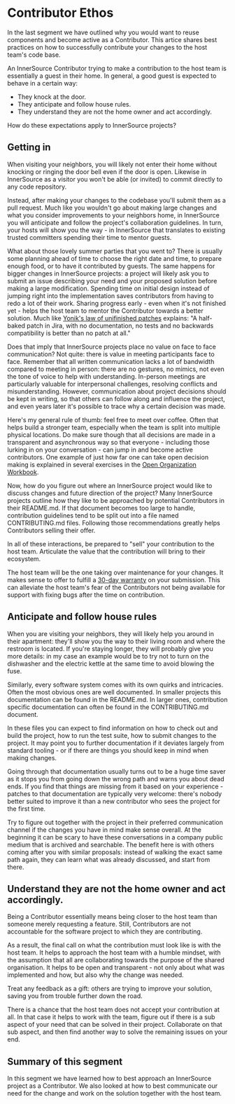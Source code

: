 # Contributor Ethos

In the last segment we have outlined why you would want to reuse components and
become active as a Contributor. This artice shares best practices on how to
successfully contribute your changes to the host team's code base.

An InnerSource Contributor trying to make a contribution to the host team
is essentially a guest in their home. In general, a good guest is expected to
behave in a certain way:

* They knock at the door.
* They anticipate and follow house rules.
* They understand they are not the home owner and act accordingly.

How do these expectations apply to InnerSource projects?

## Getting in

When visiting your neighbors, you will likely not enter their home without
knocking or ringing the door bell even if the door is open. Likewise in InnerSource
as a visitor you won't be able (or invited) to commit directly to any
code repository.

Instead, after making your changes to the codebase you'll
submit them as a pull request. Much like you wouldn't go about making large
changes and what you consider improvements to your neighbors home, in InnerSource
you will anticipate and follow the project's collaboration guidelines. In
turn, your hosts will show you the way - in InnerSource that translates to
existing trusted committers spending their time to mentor guests.

What about those lovely summer parties that you went to? 
There is usually some planning ahead of time to choose the right date and time, to
prepare enough food, or to have it contributed by guests. The same happens for
bigger changes in InnerSource projects: a project will likely ask you to submit 
an issue describing your need and your proposed solution before making a large modification. 
Spending time on initial design instead of
jumping right into the implementation saves contributors from having to
redo a lot of their work. Sharing progress early - even when it's not finished
yet - helps the host team to mentor the Contributor towards a better solution. Much like
[Yonik's law of unifinished
patches](https://cwiki.apache.org/confluence/display/solr/HowToContribute)
explains: "A half-baked patch in Jira, with no documentation, no tests
and no backwards compatibility is better than no patch at all."

Does that imply that InnerSource projects place no value on face to face
communication? Not quite: there is value in meeting participants face to face.
Remember that all written communication lacks a lot of bandwidth compared to
meeting in person: there are no gestures, no mimics, not even the tone of voice
to help with understanding. In-person meetings are particularly valuable for 
interpersonal challenges, resolving conflicts and misunderstanding. 
However, communication about project decisions should be kept in writing, so that others can
follow along and influence the project, and even years later it's possible
to trace why a certain decision was made.

Here's my general rule of thumb: feel free to meet over coffee. Often that helps 
build a stronger team, especially when the team is split into multiple physical locations. Do make sure though that all decisions are made in a
transparent and asynchronous way so that everyone - including those lurking in
on your conversation - can jump in and become active contributors. One example
of just how far one can take open decision making is explained in several
exercises in the [Open Organization
Workbook](https://opensource.com/open-organization/resources/workbook).

Now, how do you figure out where an InnerSource project would like to discuss
changes and future direction of the project? Many InnerSource projects outline how
they like to be approached by potential Contributors in their README.md. If that
document becomes too large to handle, contribution guidelines tend to be split
out into a file named CONTRIBUTING.md files. Following those recommendations
greatly helps Contributors selling their offer.

In all of these interactions, be prepared to "sell" your contribution to the
host team. Articulate the value that the contribution will bring to their
ecosystem.

The host team will be the one taking over maintenance for your changes. It makes
sense to offer to fulfill a [30-day
warranty](https://github.com/InnerSourceCommons/InnerSourcePatterns/blob/master/30-day-warranty.md)
on your submission. This can
alleviate the host team's fear of the Contributors not being available for
support with fixing bugs after the time on contribution.

## Anticipate and follow house rules

When you are visiting your neighbors, they will likely help you around in their
apartment: they'll show you the way to their living room and where the restroom 
is located. If you're staying longer, they will probably
give you more details: in my case an example would be to try not to turn on
the dishwasher and the electric kettle at the same time to avoid blowing the
fuse.

Similarly, every software system comes with its own quirks and intricacies.
Often the most obvious ones are well documented. In smaller projects this
documentation can be found in the README.md. In larger ones, contribution
specific documentation can often be found in the CONTRIBUTING.md document.

In these files you can expect to find information on how to
check out and build the project, how to run the test suite, how to submit changes
to the project. It may point you to further documentation if it
deviates largely from standard tooling - or if there are things you should keep
in mind when making changes.

Going through that documentation usually turns out to be a huge time saver as it
stops you from going down the wrong path and warns you about dead ends. If you
find that things are missing from it based on your experience - patches to that
documentation are typically very welcome: there's nobody better suited to
improve it than a new contributor who sees the project for the first time.

Try to figure out together with the project in their preferred communication
channel if the changes you have in mind make sense overall. At the beginning it
can be scary to have these conversations in a company public medium that is
archived and searchable. The benefit here is with others coming after you with
similar proposals: instead of walking the exact same path again, they can learn
what was already discussed, and start from there.

## Understand they are not the home owner and act accordingly.

Being a Contributor essentially means being closer to the host team than
someone merely requesting a feature. Still, Contributors are not accountable for
the software project to which they are contributing.

As a result, the final call on what the contribution must look like is with the
host team. It helps to approach the host team with a humble
mindset, with the assumption that all are collaborating towards the purpose of
the shared organisation. It helps to be open and transparent - not only about
what was implemented and how, but also why the change was needed.

Treat any feedback as a gift: others are trying to improve your solution, saving
you from trouble further down the road.

There is a chance that the host team does not accept your contribution at all.
In that case it helps to work with the team, figure out if there is a sub aspect
of your need that can be solved in their project.  Collaborate on that sub
aspect, and then find another way to solve the remaining issues on your end.

 ## Summary of this segment

In this segment we have learned how to best approach an InnerSource project as a
Contributor. We also looked at how to best communicate our need for the change
and work on the solution together with the host team.

